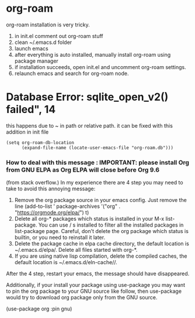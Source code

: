 # org-roam
org-roam installation is very tricky. 
1. in init.el comment out org-roam stuff
1. clean  ~/.emacs.d folder
1. launch emacs
1. after everything is auto installed, manually install org-roam using package manager
1. if installation succeeds, open init.el and uncomment org-roam settings.
1. relaunch emacs and search for org-roam node.

# Database Error: sqlite_open_v2() failed", 14 
this happens due to ~ in path or relative path. it can be fixed with
this addition in init file
```
(setq org-roam-db-location
      (expand-file-name (locate-user-emacs-file "org-roam.db")))
```

### How to deal with this message : IMPORTANT: please install Org from GNU ELPA as Org ELPA will close before Org 9.6
(from stack overflow.)
In my experience there are 4 step you may need to take to avoid this annoying message:

1. Remove the org package source in your emacs config. Just remove the line (add-to-list ' package-archives '("org" . "https://orgmode.org/elpa/") t)
2. Delete all org-* packages which status is installed in your M-x list-package. You can use / s installed to filter all the installed packages in list-package page. Careful, don't delete the org package which status is builtin, or you need to reinstall it later.
3. Delete the package cache in elpa cache directory, the default location is ~/.emacs.d/elpa/. Delete all files started with org-*.
4. If you are using native lisp compilation, delete the compiled caches, the default location is ~/.emacs.d/eln-cache/<your-emacs-version>/.

After the 4 step, restart your emacs, the message should have disappeared.

Additionally, if your install your package using use-package you may want to pin the org package to your GNU source like follow, then use-package would try to download org package only from the GNU source.

(use-package org
  :pin gnu)

